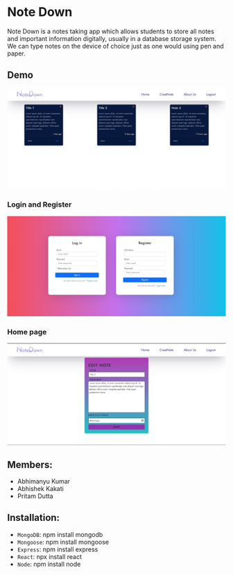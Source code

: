 # Note Down

Note Down is a notes taking app which allows students to store all notes and important information digitally, usually in a database storage system. We can type notes on the device of choice just as one would using pen and paper.

## Demo

<img src ='https://github.com/Abhishekkakati101/Notes-App/blob/master/images/3.jpeg' alt ='3' class = 'center'>

### Login and Register

<img src ='https://github.com/Abhishekkakati101/Notes-App/blob/master/images/2.jpeg' alt ='2' class = 'center'>

### Home page

<img src ='https://github.com/Abhishekkakati101/Notes-App/blob/master/images/1.jpeg' alt ='1' class = 'center'>

## Members:

- Abhimanyu Kumar
- Abhishek Kakati
- Pritam Dutta

## Installation:

- `MongoDB`: npm install mongodb
- `Mongoose`: npm install mongoose
- `Express`:  npm install express
- `React`: npx install react
- `Node`: npm install node

